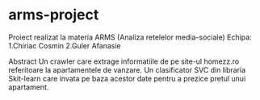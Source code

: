 # arms-project
Proiect realizat la materia ARMS (Analiza retelelor media-sociale)
Echipa:
1.Chiriac Cosmin
2.Guler Afanasie

Abstract
Un crawler care extrage informatiile de pe site-ul homezz.ro referitoare la apartamentele de vanzare.
Un clasificator SVC din libraria Skit-learn care invata pe baza acestor date pentru a prezice pretul unui apartament.
